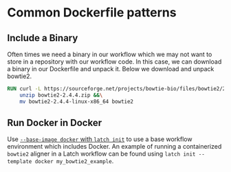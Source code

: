 # Common Dockerfile patterns

## Include a Binary

Often times we need a binary in our workflow which we may not want to store in a repository with our workflow code. In this case, we can download a binary in our Dockerfile and unpack it. Below we download and unpack bowtie2.

```Dockerfile
RUN curl -L https://sourceforge.net/projects/bowtie-bio/files/bowtie2/2.4.4/bowtie2-2.4.4-linux-x86_64.zip/download -o bowtie2-2.4.4.zip &&\
    unzip bowtie2-2.4.4.zip &&\
    mv bowtie2-2.4.4-linux-x86_64 bowtie2
```

## Run Docker in Docker

Use [`--base-image docker` with `latch init`](../../subcommands.md##latch-init) to use a base workflow environment which includes Docker. An example of running a containerized `bowtie2` aligner in a Latch workflow can be found using `latch init --template docker my_bowtie2_example`.
